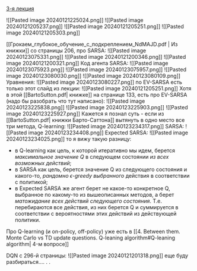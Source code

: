 [3-я лекция](https://youtu.be/aGsLzQla3nk?si=ImcSphYejsIy3Eou)

![[Pasted image 20240121225024.png]]
![[Pasted image 20240121205237.png]]
![[Pasted image 20240121205251.png]]
![[Pasted image 20240121205303.png]]

[[Грокаем_глубокое_обучение_с_подкреплением_NdMAJD.pdf | Из книжки]] со страницы 206, про SARSA:
![[Pasted image 20240123075331.png]]
![[Pasted image 20240121200346.png]]
![[Pasted image 20240121200321.png]]
Код агента SARSA:
![[Pasted image 20240123075923.png]]
![[Pasted image 20240123075957.png]]
![[Pasted image 20240123080030.png]]
![[Pasted image 20240123080109.png]]
Уравнения:
![[Pasted image 20240123080227.png]]
по EV-SARSA есть только этот слайд из лекции:
![[Pasted image 20240121205251.png]]
Хотя в этой [[BartoSutton.pdf| книжке]] на странице 133, есть про EV-SARSA (надо бы разобрать что тут написано):
![[Pasted image 20240123225838.png]]
![[Pasted image 20240123225903.png]]
![[Pasted image 20240123225927.png]]
Кажется я познал суть - если из [[BartoSutton.pdf| книжки Барто-Саттона]] вытянуть в одно место все три метода, 
Q-learning:
![[Pasted image 20240123234317.png]]
SARSA:
![[Pasted image 20240123234408.png]]
Expected SARSA:
![[Pasted image 20240123234025.png]]
то я вижу такую разницу:
 - в Q-learning как цель, к которой итеративно мы идем, берется *максимальное значение Q* в следующем состоянии *из всех возможных действий*;
 - в SARSA как цель, берется значение Q из следующего состояния и какого-то, *рандомно $\epsilon$-greedy выбранного* действия в соответствии с политикой;
 - в Expected SARSA же агент берет не какое-то конкретное Q, выбранное по какому-то из вышеописанных методов, а берет *матожидание всех действий следующего состояния*. Т.е. перебираются все действия, из них берется Q и суммируется в соответствии с вероятностями этих действий из действующей политики.

Про Q-learning (и on-policy, off-policy) уже есть в [[4. Between them. Monte Carlo vs TD update questions. Q-leaning algorithm#Q-leaning algorithm| 4-м вопросе]]

DQN с 296-й страницы:
![[Pasted image 20240121201318.png]]
еще буду разбираться....
.
.
